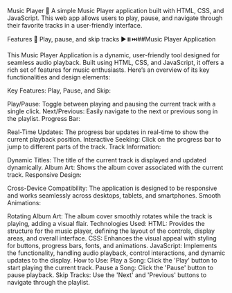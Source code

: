 Music Player 🎵
A simple Music Player application built with HTML, CSS, and JavaScript. This web app allows users to play, pause, and navigate through their favorite tracks in a user-friendly interface.

Features 🌟
Play, pause, and skip tracks ▶️⏸️⏭️##Music Player Application

This Music Player Application is a dynamic, user-friendly tool designed for seamless audio playback. Built using HTML, CSS, and JavaScript, it offers a rich set of features for music enthusiasts. Here’s an overview of its key functionalities and design elements:

Key Features:
Play, Pause, and Skip:

Play/Pause: Toggle between playing and pausing the current track with a single click.
Next/Previous: Easily navigate to the next or previous song in the playlist.
Progress Bar:

Real-Time Updates: The progress bar updates in real-time to show the current playback position.
Interactive Seeking: Click on the progress bar to jump to different parts of the track.
Track Information:

Dynamic Titles: The title of the current track is displayed and updated dynamically.
Album Art: Shows the album cover associated with the current track.
Responsive Design:

Cross-Device Compatibility: The application is designed to be responsive and works seamlessly across desktops, tablets, and smartphones.
Smooth Animations:

Rotating Album Art: The album cover smoothly rotates while the track is playing, adding a visual flair.
Technologies Used:
HTML: Provides the structure for the music player, defining the layout of the controls, display areas, and overall interface.
CSS: Enhances the visual appeal with styling for buttons, progress bars, fonts, and animations.
JavaScript: Implements the functionality, handling audio playback, control interactions, and dynamic updates to the display.
How to Use:
Play a Song: Click the 'Play' button to start playing the current track.
Pause a Song: Click the 'Pause' button to pause playback.
Skip Tracks: Use the 'Next' and 'Previous' buttons to navigate through the playlist.
